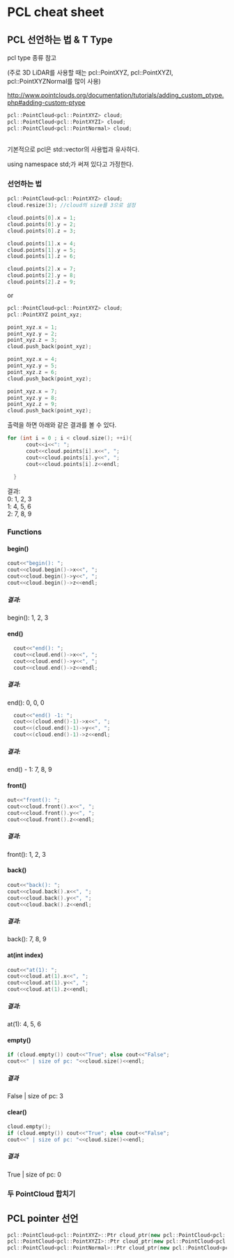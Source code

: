 # PCL cheat sheet

## PCL 선언하는 법 & T Type

pcl type 종류 참고

(주로 3D LiDAR를 사용할 때는 pcl::PointXYZ, pcl::PointXYZI, pcl::PointXYZNormal를 많이 사용)


http://www.pointclouds.org/documentation/tutorials/adding_custom_ptype.php#adding-custom-ptype

```cpp
pcl::PointCloud<pcl::PointXYZ> cloud;
pcl::PointCloud<pcl::PointXYZI> cloud;
pcl::PointCloud<pcl::PointNormal> cloud;
```
## 

기본적으로 pcl은 std::vector의 사용법과 유사하다.

using namespace std;가 써져 있다고 가정한다.

### 선언하는 법
```cpp
pcl::PointCloud<pcl::PointXYZ> cloud;
cloud.resize(3); //cloud의 size를 3으로 설정 

cloud.points[0].x = 1;
cloud.points[0].y = 2;
cloud.points[0].z = 3;

cloud.points[1].x = 4;
cloud.points[1].y = 5;
cloud.points[1].z = 6;

cloud.points[2].x = 7;
cloud.points[2].y = 8;
cloud.points[2].z = 9;

```

or
```cpp
pcl::PointCloud<pcl::PointXYZ> cloud;
pcl::PointXYZ point_xyz;

point_xyz.x = 1;
point_xyz.y = 2;
point_xyz.z = 3;
cloud.push_back(point_xyz);

point_xyz.x = 4;
point_xyz.y = 5;
point_xyz.z = 6;
cloud.push_back(point_xyz);

point_xyz.x = 7;
point_xyz.y = 8;
point_xyz.z = 9;
cloud.push_back(point_xyz);
```
출력을 하면 아래와 같은 결과를 볼 수 있다.
```cpp
for (int i = 0 ; i < cloud.size(); ++i){
      cout<<i<<": ";
      cout<<cloud.points[i].x<<", ";
      cout<<cloud.points[i].y<<", ";
      cout<<cloud.points[i].z<<endl;
      
  }
```
결과:<br/>
0: 1, 2, 3 <br/> 
1: 4, 5, 6 <br/>
2: 7, 8, 9 

### Functions

#### begin()

```cpp
cout<<"begin(): ";
cout<<cloud.begin()->x<<", ";
cout<<cloud.begin()->y<<", ";
cout<<cloud.begin()->z<<endl;
```
##### 결과:<br/>
begin(): 1, 2, 3

#### end()

```cpp
  cout<<"end(): ";
  cout<<cloud.end()->x<<", ";
  cout<<cloud.end()->y<<", ";
  cout<<cloud.end()->z<<endl;
```
##### 결과:<br/>
end(): 0, 0, 0

```cpp
  cout<<"end() -1: ";
  cout<<(cloud.end()-1)->x<<", ";
  cout<<(cloud.end()-1)->y<<", ";
  cout<<(cloud.end()-1)->z<<endl;
```
##### 결과:<br/>
end() - 1: 7, 8, 9

#### front()
```cpp
out<<"front(): ";
cout<<cloud.front().x<<", ";
cout<<cloud.front().y<<", ";
cout<<cloud.front().z<<endl;
```
##### 결과:<br/>
front(): 1, 2, 3

#### back()

```cpp
cout<<"back(): ";
cout<<cloud.back().x<<", ";
cout<<cloud.back().y<<", ";
cout<<cloud.back().z<<endl;
```

##### 결과:<br/>
back(): 7, 8, 9

#### at(int index)
```cpp
cout<<"at(1): ";
cout<<cloud.at(1).x<<", ";
cout<<cloud.at(1).y<<", ";
cout<<cloud.at(1).z<<endl;
```
##### 결과:<br/>
at(1): 4, 5, 6

#### empty()
```cpp
if (cloud.empty()) cout<<"True"; else cout<<"False";
cout<<" | size of pc: "<<cloud.size()<<endl;
```
##### 결과<br/>
False | size of pc: 3

#### clear()
```cpp
cloud.empty();
if (cloud.empty()) cout<<"True"; else cout<<"False";
cout<<" | size of pc: "<<cloud.size()<<endl;
```
##### 결과<br/>
True | size of pc: 0


### 두 PointCloud 합치기
## PCL pointer 선언

```cpp
pcl::PointCloud<pcl::PointXYZ>::Ptr cloud_ptr(new pcl::PointCloud<pcl::PointXYZ>());
pcl::PointCloud<pcl::PointXYZI>::Ptr cloud_ptr(new pcl::PointCloud<pcl::PointXYZI>());
pcl::PointCloud<pcl::PointNormal>::Ptr cloud_ptr(new pcl::PointCloud<pcl::PointXYZNormal>());
```



